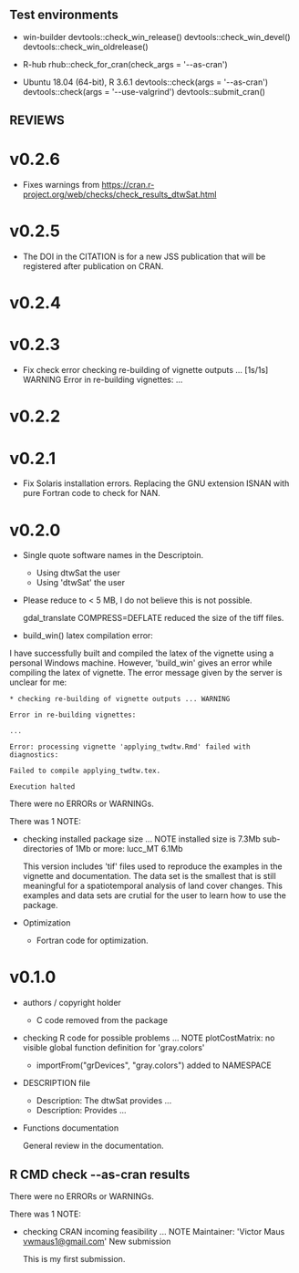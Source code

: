 ## Test environments
* win-builder 
  devtools::check_win_release()
  devtools::check_win_devel()
  devtools::check_win_oldrelease()

* R-hub 
  rhub::check_for_cran(check_args = '--as-cran')

* Ubuntu 18.04 (64-bit), R 3.6.1 
  devtools::check(args = '--as-cran')
  devtools::check(args = '--use-valgrind')
  devtools::submit_cran()

## REVIEWS

# v0.2.6

* Fixes warnings from https://cran.r-project.org/web/checks/check_results_dtwSat.html

# v0.2.5

* The DOI in the CITATION is for a new JSS publication that will be registered after publication on CRAN.

# v0.2.4

# v0.2.3

* Fix check error 
   checking re-building of vignette outputs ... [1s/1s] WARNING 
   Error in re-building vignettes: 
   ... 

# v0.2.2

# v0.2.1

* Fix Solaris installation errors. 
    Replacing the GNU extension ISNAN with pure Fortran code to check for NAN. 

# v0.2.0

* Single quote software names in the Descriptoin.
  
    - Using dtwSat the user 
    + Using 'dtwSat' the user 

* Please reduce to < 5 MB, I do not believe this is not possible. 
  
    gdal_translate COMPRESS=DEFLATE reduced the size of the tiff files. 
  
* build_win() latex compilation error: 

I have successfully built and compiled the latex of the vignette using a personal Windows machine. However, 'build_win' gives an error while compiling the latex of vignette. The error message given by the server is unclear for me:

    * checking re-building of vignette outputs ... WARNING

    Error in re-building vignettes:

    ...

    Error: processing vignette 'applying_twdtw.Rmd' failed with diagnostics:

    Failed to compile applying_twdtw.tex.

    Execution halted





There were no ERRORs or WARNINGs. 

There was 1 NOTE:

* checking installed package size ... NOTE
  installed size is  7.3Mb
  sub-directories of 1Mb or more:
    lucc_MT   6.1Mb

  This version includes 'tif' files used to reproduce the examples in the vignette and documentation. The data set is the smallest that is still meaningful for a spatiotemporal analysis of land cover changes. This examples and data sets are crutial for the user to learn how to use the package. 

* Optimization 
 
  + Fortran code for optimization. 

# v0.1.0

* authors / copyright holder

  - C code removed from the package 
 
* checking R code for possible problems ... NOTE
plotCostMatrix: no visible global function definition for 'gray.colors'

  + importFrom("grDevices", "gray.colors") added to NAMESPACE

* DESCRIPTION file

  - Description: The dtwSat provides ...
  + Description: Provides ...

* Functions documentation 

  General review in the documentation.


## R CMD check --as-cran results
There were no ERRORs or WARNINGs. 

There was 1 NOTE:

* checking CRAN incoming feasibility ... NOTE
  Maintainer: 'Victor Maus <vwmaus1@gmail.com>'
  New submission

  This is my first submission.
